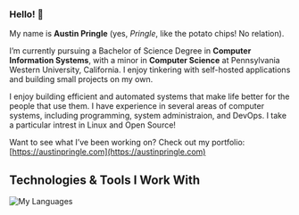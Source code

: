 ### Hello! 👋

My name is **Austin Pringle** (yes, _Pringle_, like the potato chips! No relation). 

I’m currently pursuing a Bachelor of Science Degree in **Computer Information Systems**, with a minor in **Computer Science** at Pennsylvania Western University, California. I enjoy tinkering with self-hosted applications and building small projects on my own.

I enjoy building efficient and automated systems that make life better for the people that use them. I have experience in several areas of computer systems, including programming, system administraion, and DevOps. I take a particular intrest in Linux and Open Source!

Want to see what I’ve been working on? Check out my portfolio: [https://austinpringle.com](https://austinpringle.com)

## Technologies & Tools I Work With

![My Languages](https://skillicons.dev/icons?i=bash,c,cpp,git,github,gitlab,gtk,js,linux,mysql,python,php,rust)
